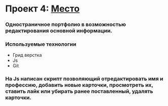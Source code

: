 # Проект 4: [Место](https://kozihodja.github.io/mesto/)

### Одностраничное портфолио в возможностью редактирования основной информации.

### Используемые технологии

* Грид верстка
* Js
*	Git


### На Js написан скрипт позволяющий отредактировать имя и профессию, добавить новые карточки, просмотреть их, ставить лайк или убирать ранее поставленный, удалять карточки.